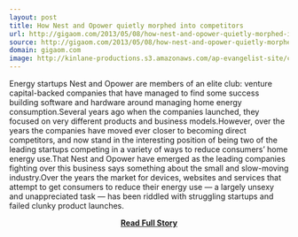```yaml
---
layout: post
title: How Nest and Opower quietly morphed into competitors
url: http://gigaom.com/2013/05/08/how-nest-and-opower-quietly-morphed-into-competitors/
source: http://gigaom.com/2013/05/08/how-nest-and-opower-quietly-morphed-into-competitors/
domain: gigaom.com
image: http://kinlane-productions.s3.amazonaws.com/ap-evangelist-site/curated/screenshots/8429_gigaom_com.png
---
```


<p>Energy startups Nest and Opower are members of an elite club: venture capital-backed companies that have managed to find some success building software and hardware around managing home energy consumption.Several years ago when the companies launched, they focused on very different products and business models.However, over the years the companies have moved ever closer to becoming direct competitors, and now stand in the interesting position of being two of the leading startups competing in a variety of ways to reduce consumers’ home energy use.That Nest and Opower have emerged as the leading companies fighting over this business says something about the small and slow-moving industry.Over the years the market for devices, websites and services that attempt to get consumers to reduce their energy use — a largely unsexy and unappreciated task — has been riddled with struggling startups and failed clunky product launches.</p>
<center><p><a href="http://gigaom.com/2013/05/08/how-nest-and-opower-quietly-morphed-into-competitors/" style='padding:25px; font-sze:18px; font-weight: bold;'>Read Full Story</a></p></center>
